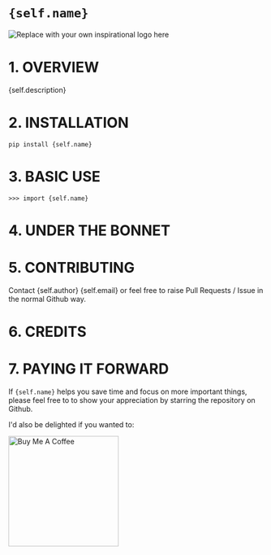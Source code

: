 # `{self.name}`
![Replace with your own inspirational logo here](https://github.com/PFython/easypypi/blob/main/easypypi.png?raw=true)

# 1. OVERVIEW
{self.description}

# 2. INSTALLATION

    pip install {self.name}


# 3. BASIC USE

    >>> import {self.name}


# 4. UNDER THE BONNET

# 5. CONTRIBUTING

Contact {self.author} {self.email} or feel free to raise Pull Requests / Issue in the normal Github way.

# 6. CREDITS

# 7. PAYING IT FORWARD


If `{self.name}` helps you save time and focus on more important things, please feel free to to show your appreciation by starring the repository on Github.

I'd also be delighted if you wanted to:

<a href="https://www.buymeacoffee.com/{self.Github_username}" target="_blank"><img src="https://cdn.buymeacoffee.com/buttons/v2/arial-yellow.png" alt="Buy Me A Coffee" width="217px" ></a>
